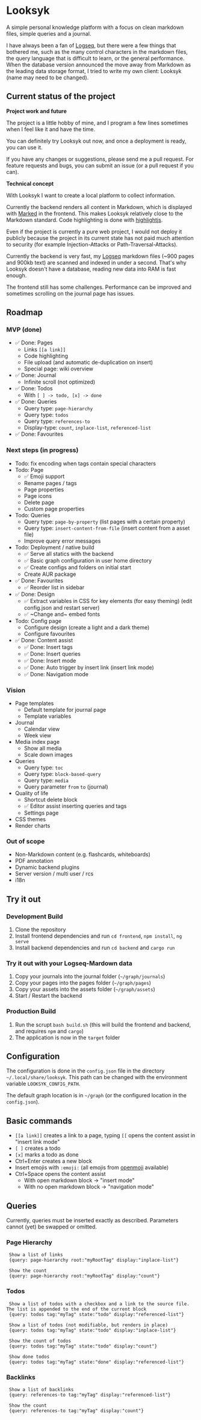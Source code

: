 # Looksyk

A simple personal knowledge platform with a focus on clean markdown files, simple queries and a journal.

I have always been a fan of [Logseq](https://logseq.com/), but there were a few things that bothered me, such as the
many control characters in the markdown files, the query language that is difficult to learn, or the general
performance.
When the database version announced the move away from Markdown as the leading data storage format, I tried to write my
own client: Looksyk (name may need to be changed).

## Current status of the project

**Project work and future**

The project is a little hobby of mine, and I program a few lines sometimes when I feel like it and have the time.

You can definitely try Looksyk out now, and once a deployment is ready, you can use it.

If you have any changes or suggestions, please send me a pull request.
For feature requests and bugs, you can submit an issue (or a pull request if you can).

**Technical concept**

With Looksyk I want to create a local platform to collect information.

Currently the backend renders all content in Markdown, which is displayed with [Marked](https://marked.js.org/) in the
frontend. This makes Looksyk relatively close to the Markdown standard. Code highlighting is done
with [highlightjs](https://highlightjs.org/).

Even if the project is currently a pure web project, I would not deploy it publicly because the project in its current
state has not paid much attention to security (for example Injection-Attacks or Path-Traversal-Attacks).

Currently the backend is very fast, my [Logseq](https://logseq.com/) markdown files (~900 pages and 900kb text) are
scanned and indexed in under a second. That's why Looksyk doesn't have a database, reading new data into RAM is fast
enough.

The frontend still has some challenges. Performance can be improved and sometimes scrolling on the journal page has
issues.

## Roadmap

### MVP (done)

* :white_check_mark: Done: Pages
	* Links `[[a link]]`
	* Code highlighting
	* File upload (and automatic de-duplication on insert)
	* Special page: wiki overview
* :white_check_mark: Done: Journal
	* Infinite scroll (not optimized)
* :white_check_mark: Done: Todos
	* With `[ ] -> todo, [x] -> done`
* :white_check_mark: Done: Queries
	* Query type: `page-hierarchy`
	* Query type: `todos`
	* Query type: `references-to`
	* Display-type: `count`, `inplace-list`, `referenced-list`
* :white_check_mark: Done: Favourites

### Next steps (in progress)

* Todo: fix encoding when tags contain special characters
* Todo: Page
	* :white_check_mark: Emoji support
	* Rename pages / tags
	* Page properties
	* Page icons
	* Delete page
	* Custom page properties
* Todo: Queries
	* Query type: `page-by-property` (list pages with a certain property)
	* Query type: `insert-content-from-file` (insert content from a asset file)
	* Improve query error messages
* Todo: Deployment / native build
	* :white_check_mark: Serve all statics with the backend
	* :white_check_mark: Basic graph configuration in user home directory
	* :white_check_mark: Create configs and folders on initial start
    * Create AUR package
* :white_check_mark: Done: Favourites
	* :white_check_mark: Reorder list in sidebar
* :white_check_mark: Done: Design
	* :white_check_mark: Extract variables in CSS for key elements (for easy theming) (edit config.json and restart
	  server)
	* :white_check_mark: ~Change and~ embed fonts
* Todo: Config page
	* Configure design (create a light and a dark theme)
	* Configure favourites
* :white_check_mark: Done: Content assist
	* :white_check_mark: Done: Insert tags
	* :white_check_mark: Done: Insert queries
	* :white_check_mark: Done: Insert mode
	* :white_check_mark: Done: Auto trigger by insert link (insert link mode)
	* :white_check_mark: Done: Navigation mode

### Vision

* Page templates
	* Default template for journal page
	* Template variables
* Journal
	* Calendar view
	* Week view
* Media index page
	* Show all media
	* Scale down images
* Queries
	* Query type: `toc`
	* Query type: `block-based-query`
	* Query type: `media`
	* Query parameter `from` `to` (journal)
* Quality of life
	* Shortcut delete block
	* :white_check_mark: Editor assist inserting queries and tags
	* Settings page
* CSS themes
* Render charts

### Out of scope

* Non-Markdown content (e.g. flashcards, whiteboards)
* PDF annotation
* Dynamic backend plugins
* Server version / multi user / rcs
* i18n

## Try it out

### Development Build

1. Clone the repository
2. Install frontend dependencies and run `cd frontend`, `npm install`, `ng serve`
3. Install backend dependencies and run `cd backend` and `cargo run`

### Try it out with your Logseq-Mardown data

1. Copy your journals into the journal folder (`~/graph/journals`)
2. Copy your pages into the pages folder (`~/graph/pages`)
3. Copy your assets into the assets folder (`~/graph/assets`)
4. Start / Restart the backend

### Production Build

1. Run the scrupt `bash build.sh` (this will build the frontend and backend, and requires `npm` and `cargo`)
2. The application is now in the `target` folder

## Configuration

The configuration is done in the `config.json` file in the directory `~/.local/share/looksyk`. This path can be changed
with the environment variable `LOOKSYK_CONFIG_PATH`.

The default graph location is in `~/graph` (or the configured location in the `config.json`).

## Basic commands

* `[[a link]]` creates a link to a page, typing `[[` opens the content assist in "insert link mode"
* `[ ]` creates a todo
* `[x]` marks a todo as done
* Ctrl+Enter creates a new block
* Insert emojis with `:emoji:` (all emojis from [openmoji](https://openmoji.org/) available)
* Ctrl+Space opens the content assist
	* With open markdown block -> "insert mode"
	* With no open markdown block -> "navigation mode"

## Queries

Currently, queries must be inserted exactly as described. Parameters cannot (yet) be swapped or omitted.

### Page Hierarchy

```
 Show a list of links
 {query: page-hierarchy root:"myRootTag" display:"inplace-list"}
 
 Show the count
 {query: page-hierarchy root:"myRootTag" display:"count"}
```

### Todos

```
 Show a list of todos with a checkbox and a link to the source file. The list is appended to the end of the current block
 {query: todos tag:"myTag" state:"todo" display:"referenced-list"}
 
 Show a list of todos (not modifiable, but renders in place)
 {query: todos tag:"myTag" state:"todo" display:"inplace-list"}
 
 Show the count of todos
 {query: todos tag:"myTag" state:"todo" display:"count"}
 
 Show done todos
 {query: todos tag:"myTag" state:"done" display:"referenced-list"}
```

### Backlinks

```
 Show a list of backlinks
 {query: references-to tag:"myTag" display:"referenced-list"}
 
 Show the count
 {query: references-to tag:"myTag" display:"count"}
```
